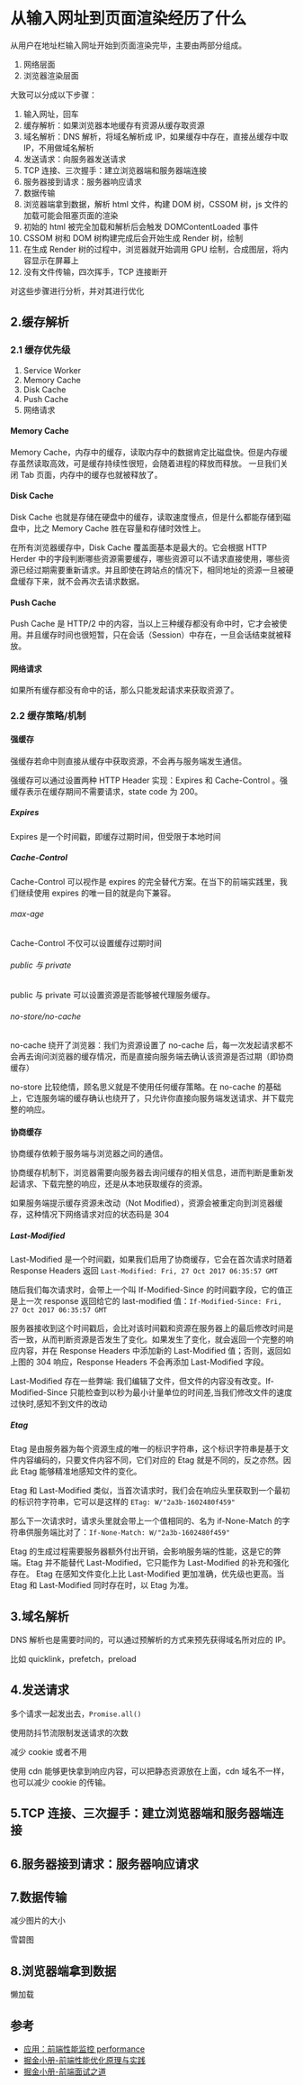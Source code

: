 # 从输入网址到页面渲染经历了什么

从用户在地址栏输入网址开始到页面渲染完毕，主要由两部分组成。

1. 网络层面
2. 浏览器渲染层面

大致可以分成以下步骤：

1. 输入网址，回车
2. 缓存解析：如果浏览器本地缓存有资源从缓存取资源
3. 域名解析：DNS 解析，将域名解析成 IP，如果缓存中存在，直接丛缓存中取 IP，不用做域名解析
4. 发送请求：向服务器发送请求
5. TCP 连接、三次握手：建立浏览器端和服务器端连接
6. 服务器接到请求：服务器响应请求
7. 数据传输
8. 浏览器端拿到数据，解析 html 文件，构建 DOM 树，CSSOM 树，js 文件的加载可能会阻塞页面的渲染
9. 初始的 html 被完全加载和解析后会触发 DOMContentLoaded 事件
10. CSSOM 树和 DOM 树构建完成后会开始生成 Render 树，绘制
11. 在生成 Render 树的过程中，浏览器就开始调用 GPU 绘制，合成图层，将内容显示在屏幕上
12. 没有文件传输，四次挥手，TCP 连接断开

对这些步骤进行分析，并对其进行优化

## 2.缓存解析

### 2.1 缓存优先级

1. Service Worker
2. Memory Cache
3. Disk Cache
4. Push Cache
5. 网络请求

#### Memory Cache

Memory Cache，内存中的缓存，读取内存中的数据肯定比磁盘快。但是内存缓存虽然读取高效，可是缓存持续性很短，会随着进程的释放而释放。 一旦我们关闭 Tab 页面，内存中的缓存也就被释放了。

#### Disk Cache

Disk Cache 也就是存储在硬盘中的缓存，读取速度慢点，但是什么都能存储到磁盘中，比之 Memory Cache 胜在容量和存储时效性上。

在所有浏览器缓存中，Disk Cache 覆盖面基本是最大的。它会根据 HTTP Herder 中的字段判断哪些资源需要缓存，哪些资源可以不请求直接使用，哪些资源已经过期需要重新请求。并且即使在跨站点的情况下，相同地址的资源一旦被硬盘缓存下来，就不会再次去请求数据。

#### Push Cache

Push Cache 是 HTTP/2 中的内容，当以上三种缓存都没有命中时，它才会被使用。并且缓存时间也很短暂，只在会话（Session）中存在，一旦会话结束就被释放。

#### 网络请求

如果所有缓存都没有命中的话，那么只能发起请求来获取资源了。

### 2.2 缓存策略/机制

#### 强缓存

强缓存若命中则直接从缓存中获取资源，不会再与服务端发生通信。

强缓存可以通过设置两种 HTTP Header 实现：Expires 和 Cache-Control 。强缓存表示在缓存期间不需要请求，state code 为 200。

##### Expires

Expires 是一个时间戳，即缓存过期时间，但受限于本地时间

##### Cache-Control

Cache-Control 可以视作是 expires 的完全替代方案。在当下的前端实践里，我们继续使用 expires 的唯一目的就是向下兼容。

###### max-age

Cache-Control 不仅可以设置缓存过期时间

###### public 与 private

public 与 private 可以设置资源是否能够被代理服务缓存。

###### no-store/no-cache

no-cache 绕开了浏览器：我们为资源设置了 no-cache 后，每一次发起请求都不会再去询问浏览器的缓存情况，而是直接向服务端去确认该资源是否过期（即协商缓存）

no-store 比较绝情，顾名思义就是不使用任何缓存策略。在 no-cache 的基础上，它连服务端的缓存确认也绕开了，只允许你直接向服务端发送请求、并下载完整的响应。

#### 协商缓存

协商缓存依赖于服务端与浏览器之间的通信。

协商缓存机制下，浏览器需要向服务器去询问缓存的相关信息，进而判断是重新发起请求、下载完整的响应，还是从本地获取缓存的资源。

如果服务端提示缓存资源未改动（Not Modified），资源会被重定向到浏览器缓存，这种情况下网络请求对应的状态码是 304

##### Last-Modified

Last-Modified 是一个时间戳，如果我们启用了协商缓存，它会在首次请求时随着 Response Headers 返回 `Last-Modified: Fri, 27 Oct 2017 06:35:57 GMT`

随后我们每次请求时，会带上一个叫 If-Modified-Since 的时间戳字段，它的值正是上一次 response 返回给它的 last-modified 值：`If-Modified-Since: Fri, 27 Oct 2017 06:35:57 GMT`

服务器接收到这个时间戳后，会比对该时间戳和资源在服务器上的最后修改时间是否一致，从而判断资源是否发生了变化。如果发生了变化，就会返回一个完整的响应内容，并在 Response Headers 中添加新的 Last-Modified 值；否则，返回如上图的 304 响应，Response Headers 不会再添加 Last-Modified 字段。

Last-Modified 存在一些弊端: 我们编辑了文件，但文件的内容没有改变。If-Modified-Since 只能检查到以秒为最小计量单位的时间差,当我们修改文件的速度过快时,感知不到文件的改动

##### Etag

Etag 是由服务器为每个资源生成的唯一的标识字符串，这个标识字符串是基于文件内容编码的，只要文件内容不同，它们对应的 Etag 就是不同的，反之亦然。因此 Etag 能够精准地感知文件的变化。

Etag 和 Last-Modified 类似，当首次请求时，我们会在响应头里获取到一个最初的标识符字符串，它可以是这样的 `ETag: W/"2a3b-1602480f459"`

那么下一次请求时，请求头里就会带上一个值相同的、名为 if-None-Match 的字符串供服务端比对了：`If-None-Match: W/"2a3b-1602480f459"`

Etag 的生成过程需要服务器额外付出开销，会影响服务端的性能，这是它的弊端。Etag 并不能替代 Last-Modified，它只能作为 Last-Modified 的补充和强化存在。 Etag 在感知文件变化上比 Last-Modified 更加准确，优先级也更高。当 Etag 和 Last-Modified 同时存在时，以 Etag 为准。

## 3.域名解析

DNS 解析也是需要时间的，可以通过预解析的方式来预先获得域名所对应的 IP。

比如 quicklink，prefetch，preload

## 4.发送请求

多个请求一起发出去，`Promise.all()`

使用防抖节流限制发送请求的次数

减少 cookie 或者不用

使用 cdn 能够更快拿到响应内容，可以把静态资源放在上面，cdn 域名不一样，也可以减少 cookie 的传输。

## 5.TCP 连接、三次握手：建立浏览器端和服务器端连接

## 6.服务器接到请求：服务器响应请求

## 7.数据传输

减少图片的大小

雪碧图

## 8.浏览器端拿到数据

懒加载

## 参考

- [应用：前端性能监控 performance](https://juejin.im/post/5d66655a5188256c3920b35d)
- [掘金小册-前端性能优化原理与实践](https://juejin.im/book/5b936540f265da0a9624b04b/section/5b936540f265da0aec223b5d)
- [掘金小册-前端面试之道](https://juejin.im/book/5b936540f265da0a9624b04b/section/5b936540f265da0aec223b5d)
